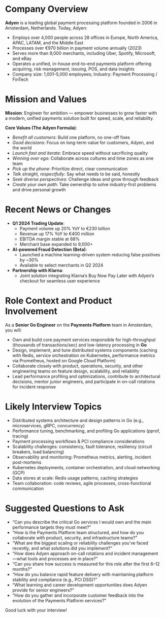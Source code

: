 # Company Overview  
**Adyen** is a leading global payment processing platform founded in 2006 in Amsterdam, Netherlands. Today, Adyen:  
- Employs over 4,000 people across 28 offices in Europe, North America, APAC, LATAM, and the Middle East  
- Processes over €970 billion in payment volume annually (2023)  
- Serves more than 9,000 merchants, including Uber, Spotify, Microsoft, and eBay  
- Operates a unified, in-house end-to-end payments platform offering acquiring, risk management, issuing, POS, and data insights  
- Company size: 1,001–5,000 employees; Industry: Payment Processing / FinTech  

# Mission and Values  
**Mission**: Engineer for ambition — empower businesses to grow faster with a modern, unified payments solution built for speed, scale, and reliability.  

**Core Values (The Adyen Formula)**:  
- *Benefit all customers*: Build one platform, no one-off fixes  
- *Good decisions*: Focus on long-term value for customers, Adyen, and the world  
- *Launch fast and iterate*: Embrace speed without sacrificing quality  
- *Winning over ego*: Collaborate across cultures and time zones as one team  
- *Pick up the phone*: Prioritize direct, clear communication  
- *Talk straight, respectfully*: Say what needs to be said, honestly  
- *Seek diverse perspectives*: Challenge ideas and grow through feedback  
- *Create your own path*: Take ownership to solve industry-first problems and drive personal growth  

# Recent News or Changes  
- **Q1 2024 Trading Update**:  
  - Payment volume up 20% YoY to €230 billion  
  - Revenue up 17% YoY to €400 million  
  - EBITDA margin stable at 68%  
  - Merchant base expanded to 9,000+  
- **AI-powered Fraud Detection (Beta)**:  
  - Launched a machine learning–driven system reducing false positives by ~30%  
  - Available to select merchants in Q2 2024  
- **Partnership with Klarna**:  
  - Joint solution integrating Klarna’s Buy Now Pay Later with Adyen’s checkout for seamless user experience  

# Role Context and Product Involvement  
As a **Senior Go Engineer** on the **Payments Platform** team in Amsterdam, you will:  
- Own and build core payment services responsible for high-throughput (thousands of transactions/sec) and low-latency processing in **Go**  
- Design, implement, and tune distributed systems components (caching with Redis, service orchestration on Kubernetes, performance metrics via Prometheus, hosted on Google Cloud Platform)  
- Collaborate closely with product, operations, security, and other engineering teams on feature design, scalability, and reliability  
- Lead performance profiling and optimizations, contribute to architectural decisions, mentor junior engineers, and participate in on-call rotations for incident response  

# Likely Interview Topics  
- Distributed systems architecture and design patterns in Go (e.g., microservices, gRPC, concurrency)  
- Performance tuning, benchmarking, and profiling Go applications (pprof, tracing)  
- Payment processing workflows & PCI compliance considerations  
- Scalability challenges: consistency, fault tolerance, resiliency (circuit breakers, load balancing)  
- Observability and monitoring: Prometheus metrics, alerting, incident post-mortems  
- Kubernetes deployments, container orchestration, and cloud networking (GCP)  
- Data stores at scale: Redis usage patterns, caching strategies  
- Team collaboration: code reviews, agile processes, cross-functional communication  

# Suggested Questions to Ask  
- “Can you describe the critical Go services I would own and the main performance targets they must meet?”  
- “How is the Payments Platform team structured, and how do you collaborate with product, security, and infrastructure teams?”  
- “What are the biggest scaling or reliability challenges you’ve faced recently, and what solutions did you implement?”  
- “How does Adyen approach on-call rotations and incident management—what tools and processes are in place?”  
- “Can you share how success is measured for this role after the first 6–12 months?”  
- “How do you balance rapid feature delivery with maintaining platform stability and compliance (e.g., PCI DSS)?”  
- “What learning and career development opportunities does Adyen provide for senior engineers?”  
- “How do you gather and incorporate customer feedback into the evolution of the Payments Platform services?”  

Good luck with your interview!